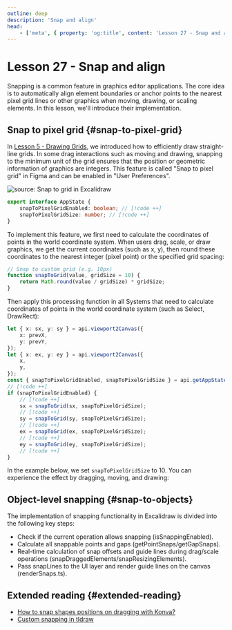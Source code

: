 ```yaml
---
outline: deep
description: 'Snap and align'
head:
    - ['meta', { property: 'og:title', content: 'Lesson 27 - Snap and align' }]
---
```


<script setup>
import SnapToPixelGrid from '../components/SnapToPixelGrid.vue'
</script>

# Lesson 27 - Snap and align

Snapping is a common feature in graphics editor applications. The core idea is to automatically align element boundaries or anchor points to the nearest pixel grid lines or other graphics when moving, drawing, or scaling elements. In this lesson, we'll introduce their implementation.

## Snap to pixel grid {#snap-to-pixel-grid}

In [Lesson 5 - Drawing Grids], we introduced how to efficiently draw straight-line grids. In some drag interactions such as moving and drawing, snapping to the minimum unit of the grid ensures that the position or geometric information of graphics are integers. This feature is called "Snap to pixel grid" in Figma and can be enabled in "User Preferences".

![source: [Snap to grid in Excalidraw] ](https://user-images.githubusercontent.com/490574/85198268-4ff5f300-b322-11ea-897e-602ef5936995.gif)

```ts
export interface AppState {
    snapToPixelGridEnabled: boolean; // [!code ++]
    snapToPixelGridSize: number; // [!code ++]
}
```

To implement this feature, we first need to calculate the coordinates of points in the world coordinate system. When users drag, scale, or draw graphics, we get the current coordinates (such as x, y), then round these coordinates to the nearest integer (pixel point) or the specified grid spacing:

```ts
// Snap to custom grid (e.g. 10px)
function snapToGrid(value, gridSize = 10) {
    return Math.round(value / gridSize) * gridSize;
}
```

Then apply this processing function in all Systems that need to calculate coordinates of points in the world coordinate system (such as Select, DrawRect):

```ts
let { x: sx, y: sy } = api.viewport2Canvas({
    x: prevX,
    y: prevY,
});
let { x: ex, y: ey } = api.viewport2Canvas({
    x,
    y,
});
const { snapToPixelGridEnabled, snapToPixelGridSize } = api.getAppState(); // [!code ++]
// [!code ++]
if (snapToPixelGridEnabled) {
    // [!code ++]
    sx = snapToGrid(sx, snapToPixelGridSize);
    // [!code ++]
    sy = snapToGrid(sy, snapToPixelGridSize);
    // [!code ++]
    ex = snapToGrid(ex, snapToPixelGridSize);
    // [!code ++]
    ey = snapToGrid(ey, snapToPixelGridSize);
    // [!code ++]
}
```

In the example below, we set `snapToPixelGridSize` to 10. You can experience the effect by dragging, moving, and drawing:

<SnapToPixelGrid />

## Object-level snapping {#snap-to-objects}

The implementation of snapping functionality in Excalidraw is divided into the following key steps:

-   Check if the current operation allows snapping (isSnappingEnabled).
-   Calculate all snappable points and gaps (getPointSnaps/getGapSnaps).
-   Real-time calculation of snap offsets and guide lines during drag/scale operations (snapDraggedElements/snapResizingElements).
-   Pass snapLines to the UI layer and render guide lines on the canvas (renderSnaps.ts).

## Extended reading {#extended-reading}

-   [How to snap shapes positions on dragging with Konva?]
-   [Custom snapping in tldraw]

[Lesson 5 - Drawing grids]: /guide/lesson-005
[Snap to grid in Excalidraw]: https://github.com/excalidraw/excalidraw/issues/521
[How to snap shapes positions on dragging with Konva?]: https://konvajs.org/docs/sandbox/Objects_Snapping.html
[Custom snapping in tldraw]: https://tldraw.dev/examples/bounds-snapping-shape
